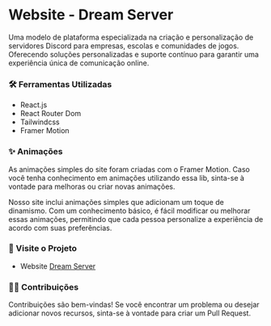 # Website - Dream Server

Uma modelo de plataforma especializada na criação e personalização de servidores Discord para empresas, escolas e comunidades de jogos. Oferecendo soluções personalizadas e suporte contínuo para garantir uma experiência única de comunicação online.

### 🛠 Ferramentas Utilizadas

- React.js
- React Router Dom
- Tailwindcss
- Framer Motion

### ✨ Animações

As animações simples do site foram criadas com o Framer Motion. Caso você tenha conhecimento em animações utilizando essa lib, sinta-se à vontade para melhoras ou criar novas animações.

Nosso site inclui animações simples que adicionam um toque de dinamismo. Com um conhecimento básico, é fácil modificar ou melhorar essas animações, permitindo que cada pessoa personalize a experiência de acordo com suas preferências.

### 🤖 Visite o Projeto

- Website [Dream Server](https://dream-server.netlify.app)

### 🤝🏻 Contribuições

Contribuições são bem-vindas! Se você encontrar um problema ou desejar adicionar novos recursos, sinta-se à vontade para criar um Pull Request.
